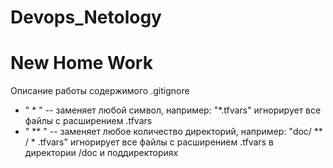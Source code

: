 # **Devops_Netology**

# **New Home Work**

Описание работы содержимого .gitignore
 - " * " -- заменяет любой символ,
   например: "*.tfvars" игнорирует все файлы с расширением .tfvars 
 - " ** " -- заменяет любое количество директорий, например: "doc/ ** / * .tfvars" игнорирует все файлы с расширением .tfvars в директории /doc и поддиректориях